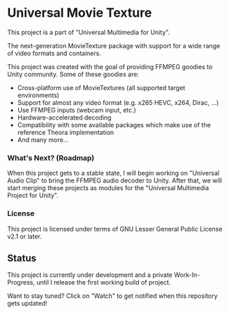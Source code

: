 # Universal Movie Texture
This project is a part of "Universal Multimedia for Unity".

The next-generation MovieTexture package with support for a wide range of video formats and containers.

This project was created with the goal of providing FFMPEG goodies to Unity community. Some of these goodies are:
- Cross-platform use of MovieTextures (all supported target environments)
- Support for almost any video format (e.g. x265 HEVC, x264, Dirac, ...)
- Use FFMPEG inputs (webcam input, etc.)
- Hardware-accelerated decoding
- Compatibility with some available packages which make use of the reference Theora implementation
- And many more...

### What's Next? (Roadmap)
When this project gets to a stable state, I will begin working on "Universal Audio Clip" to bring the FFMPEG audio decoder to Unity.
After that, we will start merging these projects as modules for the "Universal Multimedia Project for Unity".

### License
This project is licensed under terms of GNU Lesser General Public License v2.1 or later.

## Status
This project is currently under development and a private Work-In-Progress, until I release the first working build of project.

Want to stay tuned? Click on "Watch" to get notified when this repository gets updated!
